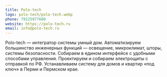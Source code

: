 ```yaml
---
title: Polo-tech
logo: polo-tech/polo-tech.webp
phone: 79125977600
website: https://polo-tech.ru
email: info@polo-tech.ru
---
```


Polo-tech — интегратор системы умный дом. Автоматизируем большинство инженерных функций — освещение, микроклимат, шторы, системы безопасности. Собираем в едином интерфейсе с удобными способами управления. Проектируем и собираем электрощиты с отправкой по РФ. Устанавливаем систему для домов и квартир «под ключ» в Перми и Пермском крае.
